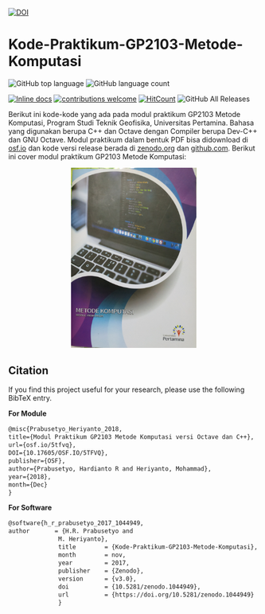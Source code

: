 <a href="https://zenodo.org/badge/latestdoi/107483319"><img src="https://zenodo.org/badge/107483319.svg" alt="DOI"></a>

# Kode-Praktikum-GP2103-Metode-Komputasi

![GitHub top language](https://img.shields.io/github/languages/top/Metkom/Kode-Praktikum-GP2103-Metode-Komputasi.svg)
![GitHub language count](https://img.shields.io/github/languages/count/Metkom/Kode-Praktikum-GP2103-Metode-Komputasi.svg)

[![Inline docs](http://inch-ci.org/github/dwyl/hapi-auth-jwt2.svg?branch=master)](http://inch-ci.org/Metkom/Kode-Praktikum-GP2103-Metode-Komputasi/hapi-auth-jwt2)
[![contributions welcome](https://img.shields.io/badge/contributions-welcome-brightgreen.svg?style=flat)](https://github.com/Metkom/Kode-Praktikum-GP2103-Metode-Komputasi/issues)
[![HitCount](http://hits.dwyl.com/Metkom/Kode-Praktikum-GP2103-Metode-Komputasi.svg)](http://hits.dwyl.com/Metkom/Kode-Praktikum-GP2103-Metode-Komputasi)
![GitHub All Releases](https://img.shields.io/github/downloads/Metkom/Kode-Praktikum-GP2103-Metode-Komputasi/total.svg)


Berikut ini kode-kode yang ada pada modul praktikum GP2103 Metode Komputasi, Program Studi Teknik Geofisika, Universitas Pertamina. Bahasa yang digunakan berupa C++ dan Octave dengan Compiler berupa Dev-C++ dan GNU Octave. Modul praktikum dalam bentuk PDF bisa didownload di [osf.io](https://osf.io/5tfvq/) dan kode versi release berada di [zenodo.org](https://zenodo.org/record/1044949#.XmMGnuExXeQ) dan [github.com](https://github.com/Metkom/Kode-Praktikum-GP2103-Metode-Komputasi). Berikut ini cover modul praktikum GP2103 Metode Komputasi:

<p align="center">
<img src="https://github.com/Metkom/Kode-Praktikum-GP2103-Metode-Komputasi/blob/master/images/metode_komputasi.jpg" width="50%">
</p>

## Citation
If you find this project useful for your research, please use the following BibTeX entry.
    
**For Module**
    
    @misc{Prabusetyo_Heriyanto_2018,
    title={Modul Praktikum GP2103 Metode Komputasi versi Octave dan C++},
    url={osf.io/5tfvq},
    DOI={10.17605/OSF.IO/5TFVQ},
    publisher={OSF},
    author={Prabusetyo, Hardianto R and Heriyanto, Mohammad},
    year={2018},
    month={Dec}
    }

**For Software**

    @software{h_r_prabusetyo_2017_1044949,
    author       = {H.R. Prabusetyo and
                  M. Heriyanto},
                  title        = {Kode-Praktikum-GP2103-Metode-Komputasi},
                  month        = nov,
                  year         = 2017,
                  publisher    = {Zenodo},
                  version      = {v3.0},
                  doi          = {10.5281/zenodo.1044949},
                  url          = {https://doi.org/10.5281/zenodo.1044949}
                  }
